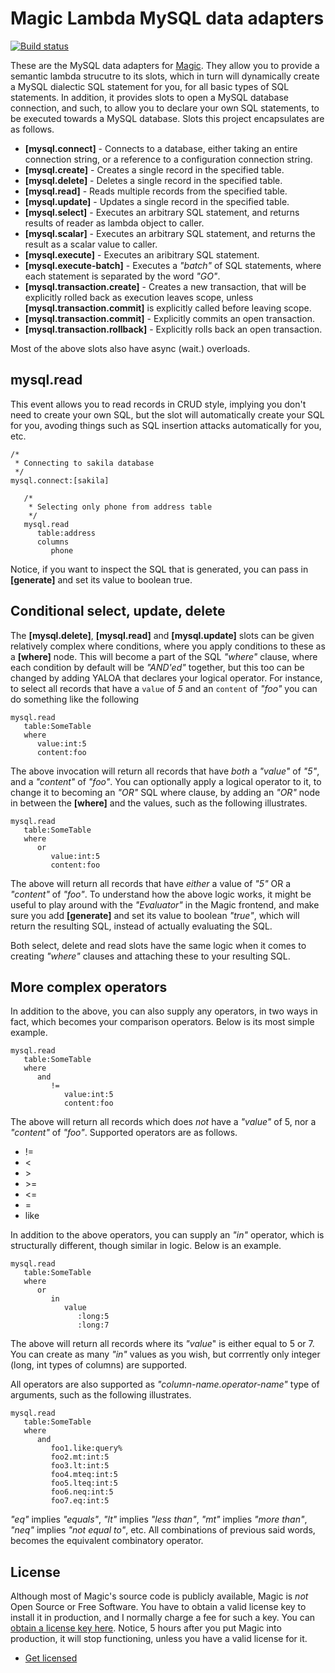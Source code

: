 
# Magic Lambda MySQL data adapters

[![Build status](https://travis-ci.org/polterguy/magic.lambda.mysql.svg?master)](https://travis-ci.org/polterguy/magic.lambda.mysql)

These are the MySQL data adapters for [Magic](https://github.com/polterguy/magic). They allow you to provide a semantic
lambda strucutre to its slots, which in turn will dynamically create a MySQL dialectic SQL statement for you, for all basic
types of SQL statements. In addition, it provides slots to open a MySQL database connection, and such, to allow you to
declare your own SQL statements, to be executed towards a MySQL database. Slots this project encapsulates are as follows.

* __[mysql.connect]__ - Connects to a database, either taking an entire connection string, or a reference to a configuration connection string.
* __[mysql.create]__ - Creates a single record in the specified table.
* __[mysql.delete]__ - Deletes a single record in the specified table.
* __[mysql.read]__ - Reads multiple records from the specified table.
* __[mysql.update]__ - Updates a single record in the specified table.
* __[mysql.select]__ - Executes an arbitrary SQL statement, and returns results of reader as lambda object to caller.
* __[mysql.scalar]__ - Executes an arbitrary SQL statement, and returns the result as a scalar value to caller.
* __[mysql.execute]__ - Executes an aribitrary SQL statement.
* __[mysql.execute-batch]__ - Executes a _"batch"_ of SQL statements, where each statement is separated by the word _"GO"_.
* __[mysql.transaction.create]__ - Creates a new transaction, that will be explicitly rolled back as execution leaves scope, unless __[mysql.transaction.commit]__ is explicitly called before leaving scope.
* __[mysql.transaction.commit]__ - Explicitly commits an open transaction.
* __[mysql.transaction.rollback]__ - Explicitly rolls back an open transaction.

Most of the above slots also have async (wait.) overloads.

## mysql.read

This event allows you to read records in CRUD style, implying you don't need to create your own SQL, but the slot will automatically
create your SQL for you, avoding things such as SQL insertion attacks automatically for you, etc.

```
/*
 * Connecting to sakila database
 */
mysql.connect:[sakila]

   /*
    * Selecting only phone from address table
    */
   mysql.read
      table:address
      columns
         phone
```

Notice, if you want to inspect the SQL that is generated, you can pass in **[generate]** and set its value to boolean true.

## Conditional select, update, delete

The __[mysql.delete]__, __[mysql.read]__ and __[mysql.update]__ slots can be given relatively complex where conditions, where you apply
conditions to these as a __[where]__ node. This will become a part of the SQL _"where"_ clause, where each condition by default will
be _"AND'ed"_ together, but this too can be changed by adding YALOA that declares your logical operator. For instance, to select
all records that have a `value` of _5_ and an `content` of _"foo"_ you can do something like the following

```
mysql.read
   table:SomeTable
   where
      value:int:5
      content:foo
```

The above invocation will return all records that have _both_ a _"value"_ of _"5"_, and a _"content"_ of _"foo"_. You can optionally apply
a logical operator to it, to change it to becoming an _"OR"_ SQL where clause, by adding an _"OR"_ node in between the __[where]__ and
the values, such as the following illustrates.

```
mysql.read
   table:SomeTable
   where
      or
         value:int:5
         content:foo
```

The above will return all records that have _either_ a value of _"5"_ OR a _"content"_ of _"foo"_. To understand how the above logic works,
it might be useful to play around with the _"Evaluator"_ in the Magic frontend, and make sure you add __[generate]__ and set its value
to boolean _"true"_, which will return the resulting SQL, instead of actually evaluating the SQL.

Both select, delete and read slots have the same logic when it comes to creating _"where"_ clauses and attaching these to your resulting SQL.

## More complex operators

In addition to the above, you can also supply any operators, in two ways in fact, which becomes your comparison operators. Below is its most
simple example.

```
mysql.read
   table:SomeTable
   where
      and
         !=
            value:int:5
            content:foo
```

The above will return all records which does _not_ have a _"value"_ of 5, nor a _"content"_ of _"foo"_. Supported operators are as follows.

* !=
* <
* \>
* \>=
* <=
* =
* like

In addition to the above operators, you can supply an _"in"_ operator, which is structurally different, though similar in logic.
Below is an example.

```
mysql.read
   table:SomeTable
   where
      or
         in
            value
               :long:5
               :long:7
```

The above will return all records where its _"value_" is either equal to 5 or 7. You can create as many _"in"_ values as you wish, but corrrently
only integer (long, int types of columns) are supported.

All operators are also supported as _"column-name.operator-name"_ type of arguments, such as the following illustrates.

```
mysql.read
   table:SomeTable
   where
      and
         foo1.like:query%
         foo2.mt:int:5
         foo3.lt:int:5
         foo4.mteq:int:5
         foo5.lteq:int:5
         foo6.neq:int:5
         foo7.eq:int:5
```

_"eq"_ implies _"equals"_, _"lt"_ implies _"less than"_, _"mt"_ implies _"more than"_, _"neq"_ implies _"not equal to"_, etc. All combinations
of previous said words, becomes the equivalent combinatory operator.

## License

Although most of Magic's source code is publicly available, Magic is _not_ Open Source or Free Software.
You have to obtain a valid license key to install it in production, and I normally charge a fee for such a
key. You can [obtain a license key here](https://servergardens.com/buy/).
Notice, 5 hours after you put Magic into production, it will stop functioning, unless you have a valid
license for it.

* [Get licensed](https://servergardens.com/buy/)
